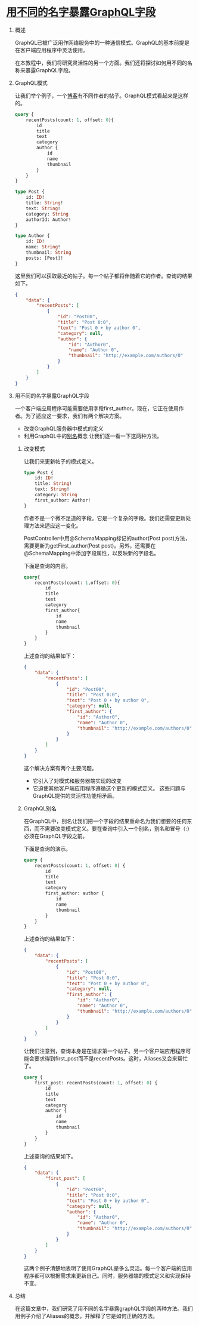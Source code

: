 # [用不同的名字暴露GraphQL字段](https://www.baeldung.com/graphql-field-name)

1. 概述

    GraphQL已被广泛用作网络服务中的一种通信模式。GraphQL的基本前提是在客户端应用程序中灵活使用。

    在本教程中，我们将研究灵活性的另一个方面。我们还将探讨如何用不同的名称来暴露GraphQL字段。

2. GraphQL模式

    让我们举个例子，一个[博客](https://www.baeldung.com/spring-graphql)有不同作者的帖子。GraphQL模式看起来是这样的。

    ```GraphQL
    query {
        recentPosts(count: 1, offset: 0){
            id
            title
            text
            category
            author {
                id
                name
                thumbnail
            }
        }
    }

    type Post {
        id: ID!
        title: String!
        text: String!
        category: String
        authorId: Author!
    }

    type Author {
        id: ID!
        name: String!
        thumbnail: String
        posts: [Post]!
    }
    ```

    这里我们可以获取最近的帖子。每一个帖子都将伴随着它的作者。查询的结果如下。

    ```json
    {
        "data": {
            "recentPosts": [
                {
                    "id": "Post00",
                    "title": "Post 0:0",
                    "text": "Post 0 + by author 0",
                    "category": null,
                    "author": {
                        "id": "Author0",
                        "name": "Author 0",
                        "thumbnail": "http://example.com/authors/0"
                    }
                }
            ]
        }
    }
    ```

3. 用不同的名字暴露GraphQL字段

    一个客户端应用程序可能需要使用字段first_author。现在，它正在使用作者。为了适应这一要求，我们有两个解决方案。

    - 改变GraphQL服务器中模式的定义
    - 利用GraphQL中的[别名](https://graphql.org/learn/queries/#aliases)概念
    让我们逐一看一下这两种方法。

    1. 改变模式

        让我们来更新帖子的模式定义。

        ```GraphQL
        type Post {
            id: ID!
            title: String!
            text: String!
            category: String
            first_author: Author!
        }
        ```

        作者不是一个微不足道的字段。它是一个复杂的字段。我们还需要更新处理方法来适应这一变化。

        PostController中用@SchemaMapping标记的author(Post post)方法，需要更新为getFirst_author(Post post)。另外，还需要在@SchemaMapping中添加字段属性，以反映新的字段名。

        下面是查询的内容。

        ```GraphQL
        query{
            recentPosts(count: 1,offset: 0){
                id
                title
                text
                category
                first_author{
                    id
                    name
                    thumbnail
                }
            }
        }
        ```

        上述查询的结果如下：

        ```json
        {
            "data": {
                "recentPosts": [
                    {
                        "id": "Post00",
                        "title": "Post 0:0",
                        "text": "Post 0 + by author 0",
                        "category": null,
                        "first_author": {
                            "id": "Author0",
                            "name": "Author 0",
                            "thumbnail": "http://example.com/authors/0"
                        }
                    }
                ]
            }
        }
        ```

        这个解决方案有两个主要问题。

        - 它引入了对模式和服务器端实现的改变
        - 它迫使其他客户端应用程序遵循这个更新的模式定义。
        这些问题与GraphQL提供的灵活性功能相矛盾。

    2. GraphQL别名

        在GraphQL中，别名让我们把一个字段的结果重命名为我们想要的任何东西，而不需要改变模式定义。要在查询中引入一个别名，别名和冒号（:）必须在GraphQL字段之前。

        下面是查询的演示。

        ```GraphQL
        query {
            recentPosts(count: 1, offset: 0) {
                id
                title
                text
                category
                first_author: author {
                    id
                    name
                    thumbnail
                }
            }
        }
        ```

        上述查询的结果如下：

        ```json
        {
            "data": {
                "recentPosts": [
                    {
                        "id": "Post00",
                        "title": "Post 0:0",
                        "text": "Post 0 + by author 0",
                        "category": null,
                        "first_author": {
                            "id": "Author0",
                            "name": "Author 0",
                            "thumbnail": "http://example.com/authors/0"
                        }
                    }
                ]
            }
        }
        ```

        让我们注意到，查询本身是在请求第一个帖子。另一个客户端应用程序可能会要求得到first_post而不是recentPosts。这时，Aliases又会来帮忙了。

        ```GraphQL
        query {
            first_post: recentPosts(count: 1, offset: 0) {
                id
                title
                text
                category
                author {
                    id
                    name
                    thumbnail
                }
            }
        }
        ```

        上述查询的结果如下。

        ```json
        {
            "data": {
                "first_post": [
                    {
                        "id": "Post00",
                        "title": "Post 0:0",
                        "text": "Post 0 + by author 0",
                        "category": null,
                        "author": {
                            "id": "Author0",
                            "name": "Author 0",
                            "thumbnail": "http://example.com/authors/0"
                        }
                    }
                ]
            }
        }
        ```

        这两个例子清楚地表明了使用GraphQL是多么灵活。每一个客户端的应用程序都可以根据需求来更新自己。同时，服务器端的模式定义和实现保持不变。

4. 总结

    在这篇文章中，我们研究了用不同的名字暴露graphQL字段的两种方法。我们用例子介绍了Aliases的概念，并解释了它是如何正确的方法。
